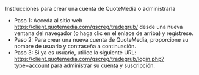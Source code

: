 Instrucciones para crear una cuenta de QuoteMedia o administrarla
- Paso 1: Acceda al sitio web https://client.quotemedia.com/qscreg/tradegrub/ desde una nueva ventana del navegador (o haga clic en el enlace de arriba) y regístrese.
- Paso 2: Para crear una nueva cuenta de QuoteMedia, proporcione su nombre de usuario y contraseña a continuación.
- Paso 3: Si ya es usuario, utilice la siguiente URL: https://client.quotemedia.com/qscreg/tradegrub/login.php?type=account para administrar su cuenta y suscripción.